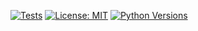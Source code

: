 [![Tests](https://github.com/flyingdutchman23/watson-overtime/workflows/Tests/badge.svg)](https://github.com/flyingdutchman23/watson-overtime/actions?workflow=Tests)
[![License: MIT](https://img.shields.io/badge/License-MIT-yellow.svg)](https://opensource.org/licenses/MIT)
[![Python Versions](https://img.shields.io/pypi/pyversions/watson-overtime)](https://img.shields.io/pypi/pyversions/watson-overtime)
